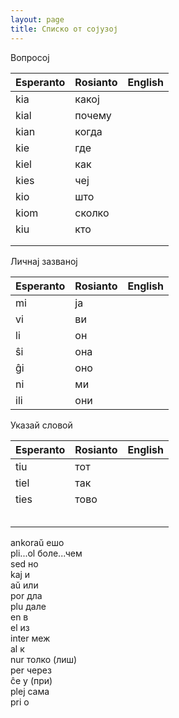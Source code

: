 ```yaml
---
layout: page
title: Списко от сојузој
---
```


Вопросој

| Esperanto | Rosianto | English  |
|----------|----------|-----------|
| kia        |   какој       |         |
| kial        |   почему       |         |
| kian        |   когда       |         |
| kie       |    где      |         |
| kiel        |  как        |         |
|  kies       |  чеј        |         |
| kio        |   што       |         |
| kiom        |  сколко        |         |
| kiu        |   кто       |         |
|         |          |         |
|         |          |         |

Личнај зазваној

| Esperanto | Rosianto | English  |
|----------|----------|-----------|
|  mi       |     ја     |         |
|  vi       |     ви     |         |
|   li      |     он     |         |
|   ŝi      |     она     |         |
|   ĝi      |     оно     |         |
|   ni      |     ми     |         |
|   ili      |    они      |         |


Указай словой

| Esperanto | Rosianto | English  |
|----------|----------|-----------|
|   tiu      |    тот      |         |
|   tiel      |    так      |         |
|   ties      |    тово      |         |
|         |          |         |
|         |          |         |
|         |          |         |
|         |          |         |
|         |          |         |


ankoraŭ ешо\
pli...ol боле...чем\
sed но\
kaj и\
aŭ или\
por дла\
plu дале\
en в\
el из\
inter меж\
al к\
nur толко (лиш)\
per через\
ĉe у (при)\
plej сама\
pri о
